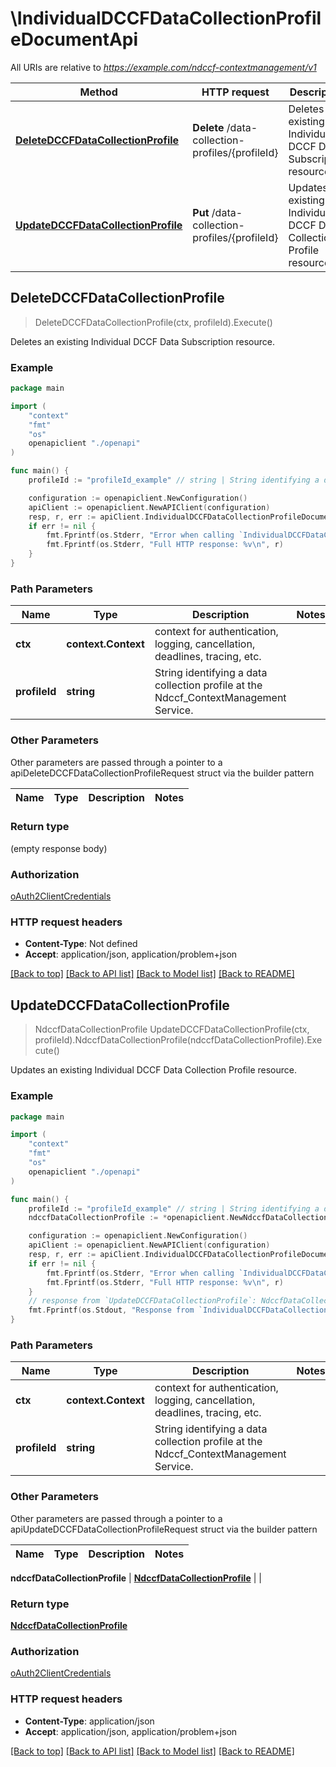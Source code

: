 # \IndividualDCCFDataCollectionProfileDocumentApi

All URIs are relative to *https://example.com/ndccf-contextmanagement/v1*

Method | HTTP request | Description
------------- | ------------- | -------------
[**DeleteDCCFDataCollectionProfile**](IndividualDCCFDataCollectionProfileDocumentApi.md#DeleteDCCFDataCollectionProfile) | **Delete** /data-collection-profiles/{profileId} | Deletes an existing Individual DCCF Data Subscription resource.
[**UpdateDCCFDataCollectionProfile**](IndividualDCCFDataCollectionProfileDocumentApi.md#UpdateDCCFDataCollectionProfile) | **Put** /data-collection-profiles/{profileId} | Updates an existing Individual DCCF Data Collection Profile resource.



## DeleteDCCFDataCollectionProfile

> DeleteDCCFDataCollectionProfile(ctx, profileId).Execute()

Deletes an existing Individual DCCF Data Subscription resource.

### Example

```go
package main

import (
    "context"
    "fmt"
    "os"
    openapiclient "./openapi"
)

func main() {
    profileId := "profileId_example" // string | String identifying a data collection profile at the Ndccf_ContextManagement Service. 

    configuration := openapiclient.NewConfiguration()
    apiClient := openapiclient.NewAPIClient(configuration)
    resp, r, err := apiClient.IndividualDCCFDataCollectionProfileDocumentApi.DeleteDCCFDataCollectionProfile(context.Background(), profileId).Execute()
    if err != nil {
        fmt.Fprintf(os.Stderr, "Error when calling `IndividualDCCFDataCollectionProfileDocumentApi.DeleteDCCFDataCollectionProfile``: %v\n", err)
        fmt.Fprintf(os.Stderr, "Full HTTP response: %v\n", r)
    }
}
```

### Path Parameters


Name | Type | Description  | Notes
------------- | ------------- | ------------- | -------------
**ctx** | **context.Context** | context for authentication, logging, cancellation, deadlines, tracing, etc.
**profileId** | **string** | String identifying a data collection profile at the Ndccf_ContextManagement Service.  | 

### Other Parameters

Other parameters are passed through a pointer to a apiDeleteDCCFDataCollectionProfileRequest struct via the builder pattern


Name | Type | Description  | Notes
------------- | ------------- | ------------- | -------------


### Return type

 (empty response body)

### Authorization

[oAuth2ClientCredentials](../README.md#oAuth2ClientCredentials)

### HTTP request headers

- **Content-Type**: Not defined
- **Accept**: application/json, application/problem+json

[[Back to top]](#) [[Back to API list]](../README.md#documentation-for-api-endpoints)
[[Back to Model list]](../README.md#documentation-for-models)
[[Back to README]](../README.md)


## UpdateDCCFDataCollectionProfile

> NdccfDataCollectionProfile UpdateDCCFDataCollectionProfile(ctx, profileId).NdccfDataCollectionProfile(ndccfDataCollectionProfile).Execute()

Updates an existing Individual DCCF Data Collection Profile resource.

### Example

```go
package main

import (
    "context"
    "fmt"
    "os"
    openapiclient "./openapi"
)

func main() {
    profileId := "profileId_example" // string | String identifying a data collection profile at the Ndccf_ContextManagement Service. 
    ndccfDataCollectionProfile := *openapiclient.NewNdccfDataCollectionProfile() // NdccfDataCollectionProfile | 

    configuration := openapiclient.NewConfiguration()
    apiClient := openapiclient.NewAPIClient(configuration)
    resp, r, err := apiClient.IndividualDCCFDataCollectionProfileDocumentApi.UpdateDCCFDataCollectionProfile(context.Background(), profileId).NdccfDataCollectionProfile(ndccfDataCollectionProfile).Execute()
    if err != nil {
        fmt.Fprintf(os.Stderr, "Error when calling `IndividualDCCFDataCollectionProfileDocumentApi.UpdateDCCFDataCollectionProfile``: %v\n", err)
        fmt.Fprintf(os.Stderr, "Full HTTP response: %v\n", r)
    }
    // response from `UpdateDCCFDataCollectionProfile`: NdccfDataCollectionProfile
    fmt.Fprintf(os.Stdout, "Response from `IndividualDCCFDataCollectionProfileDocumentApi.UpdateDCCFDataCollectionProfile`: %v\n", resp)
}
```

### Path Parameters


Name | Type | Description  | Notes
------------- | ------------- | ------------- | -------------
**ctx** | **context.Context** | context for authentication, logging, cancellation, deadlines, tracing, etc.
**profileId** | **string** | String identifying a data collection profile at the Ndccf_ContextManagement Service.  | 

### Other Parameters

Other parameters are passed through a pointer to a apiUpdateDCCFDataCollectionProfileRequest struct via the builder pattern


Name | Type | Description  | Notes
------------- | ------------- | ------------- | -------------

 **ndccfDataCollectionProfile** | [**NdccfDataCollectionProfile**](NdccfDataCollectionProfile.md) |  | 

### Return type

[**NdccfDataCollectionProfile**](NdccfDataCollectionProfile.md)

### Authorization

[oAuth2ClientCredentials](../README.md#oAuth2ClientCredentials)

### HTTP request headers

- **Content-Type**: application/json
- **Accept**: application/json, application/problem+json

[[Back to top]](#) [[Back to API list]](../README.md#documentation-for-api-endpoints)
[[Back to Model list]](../README.md#documentation-for-models)
[[Back to README]](../README.md)

